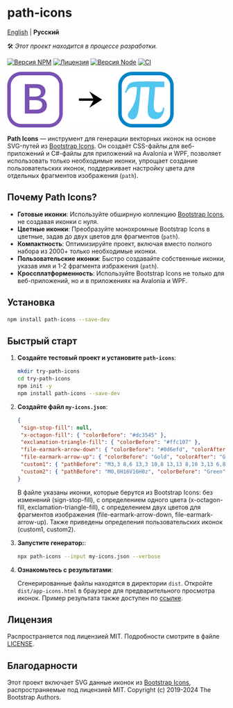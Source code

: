 # path-icons

[English](README.md) | **Русский**

🛠️ *Этот проект находится в процессе разработки.*

[![Версия NPM](https://img.shields.io/npm/v/path-icons.svg)](https://www.npmjs.com/package/path-icons)
[![Лицензия](https://img.shields.io/npm/l/path-icons.svg)](https://github.com/schavelev/path-icons/blob/main/LICENSE)
[![Версия Node](https://img.shields.io/node/v/path-icons)](https://github.com/schavelev/path-icons#installation)
[![CI](https://github.com/schavelev/path-icons/actions/workflows/ci.yml/badge.svg)](https://github.com/schavelev/path-icons/actions)

![Логотипы](logos.svg)

**Path Icons** — инструмент для генерации векторных иконок на основе SVG-путей из [Bootstrap Icons](https://icons.getbootstrap.com/).
Он создаёт CSS-файлы для веб-приложений и C#-файлы для приложений на Avalonia и WPF, 
позволяет использовать только необходимые иконки, упрощает создание пользовательских иконок, поддерживает настройку цвета для отдельных фрагментов изображения (`path`).

## Почему Path Icons?

- **Готовые иконки**: Используйте обширную коллекцию [Bootstrap Icons](https://icons.getbootstrap.com/), не создавая иконки с нуля.
- **Цветные иконки**: Преобразуйте монохромные Bootstrap Icons в цветные, задав до двух цветов для фрагментов (`path`).
- **Компактность**: Оптимизируйте проект, включая вместо полного набора из 2000+ только необходимые иконки.
- **Пользовательские иконки**: Быстро создавайте собственные иконки, указав имя и 1-2 фрагмента избражения (`path`).
- **Кроссплатформенность**: Используйте Bootstrap Icons не только для веб-приложений, но и в приложениях на Avalonia и WPF.

## Установка

```bash
npm install path-icons --save-dev
```

## Быстрый старт

1. **Создайте тестовый проект и установите `path-icons`**:
   ```bash
   mkdir try-path-icons
   cd try-path-icons
   npm init -y
   npm install path-icons --save-dev
   ```

2. **Создайте файл `my-icons.json`**:
   ```json
   {
    "sign-stop-fill": null,
    "x-octagon-fill": { "colorBefore": "#dc3545" },
    "exclamation-triangle-fill": { "colorBefore": "#ffc107" },
    "file-earmark-arrow-down": { "colorBefore": "#0d6efd", "colorAfter": "Green" },
    "file-earmark-arrow-up": { "colorBefore": "Gold", "colorAfter": "Green" },
    "custom1": { "pathBefore": "M3,3 8,6 13,3 10,8 13,13 8,10 3,13 6,8z", "colorBefore": "Red" },
    "custom2": { "pathBefore": "M0,0H16V16H0z", "colorBefore": "Green", "pathAfter": "M5,3 13,11 11,13 3,5z M13,5 5,13 3,11 11,3z", "colorAfter": "Red" }
   }
   ```
   В файле указаны иконки, которые берутся из Bootstrap Icons: без изменений (sign-stop-fill),
   с определением одного цвета (x-octagon-fill, exclamation-triangle-fill), с определением двух цветов для фрагментов изображения (file-earmark-arrow-down, file-earmark-arrow-up).
   Также приведены определения пользовательских иконок (custom1, custom2).
   

3. **Запустите генератор:**:
   ```bash
   npx path-icons --input my-icons.json --verbose
   ```

4. **Ознакомьтесь с результатами**:

   Сгенерированные файлы находятся в директории `dist`. Откройте `dist/app-icons.html` в браузере для предварительного просмотра иконок.
   Пример результата также доступен по [ссылке](https://schavelev.github.io/path-icons/examples/quick-start/my-icons.html).

## Лицензия

Распространяется под лицензией MIT. Подробности смотрите в файле [LICENSE](LICENSE).

## Благодарности

Этот проект включает SVG данные иконок из [Bootstrap Icons](https://github.com/twbs/icons), распространяемые под лицензией MIT. Copyright (c) 2019-2024 The Bootstrap Authors. 
